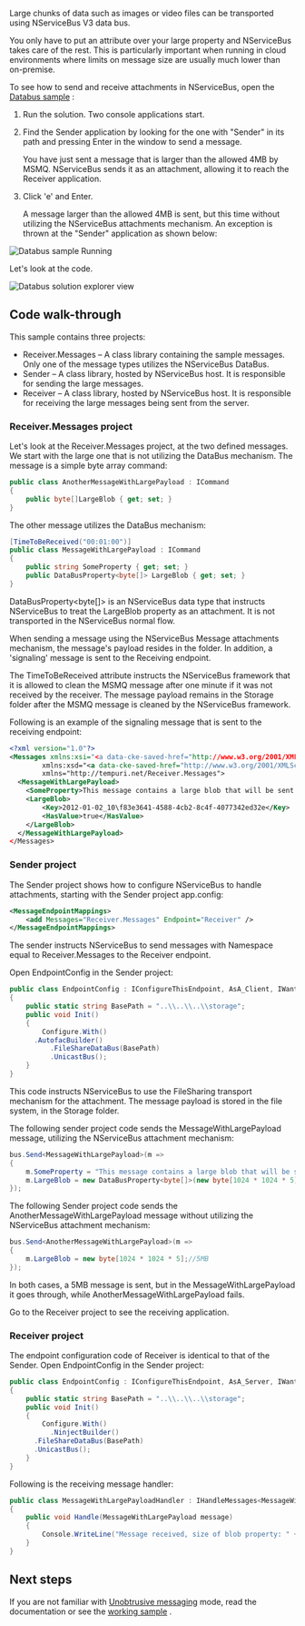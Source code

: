 <!--
title: "Attachments / DataBus Sample"
tags: ""
summary: "Large chunks of data such as images or video files can be transported using NServiceBus V3 data bus."
-->

Large chunks of data such as images or video files can be transported using NServiceBus V3 data bus.

You only have to put an attribute over your large property and NServiceBus takes care of the rest. This is particularly important when running in cloud environments where limits on message size are usually much lower than on-premise.

To see how to send and receive attachments in NServiceBus, open the
[Databus sample](https://github.com/NServiceBus/NServiceBus/tree/3.3.8/Samples/DataBus)
:

1.  Run the solution. Two console applications start.
2.  Find the Sender application by looking for the one with "Sender" in
    its path and pressing Enter in the window to send a message.

     You have just sent a message that is larger than the allowed 4MB by
    MSMQ. NServiceBus sends it as an attachment, allowing it to reach
    the Receiver application.
3.  Click 'e' and Enter.

     A message larger than the allowed 4MB is sent, but this time
    without utilizing the NServiceBus attachments mechanism. An
    exception is thrown at the "Sender" application as shown below:

![Databus sample Running](DatabusRunning.png "Databus sample Running")

Let's look at the code.

![Databus solution explorer view](DatabusSolutionExplorer.png "Databus solution explorer view")

Code walk-through
-----------------

This sample contains three projects:

-   Receiver.Messages – A class library containing the sample messages.
    Only one of the message types utilizes the NServiceBus DataBus.
-   Sender – A class library, hosted by NServiceBus host. It is
    responsible for sending the large messages.
-   Receiver – A class library, hosted by NServiceBus host. It is
    responsible for receiving the large messages being sent from the
    server.

### Receiver.Messages project

Let's look at the Receiver.Messages project, at the two defined messages. We start with the large one that is not utilizing the DataBus mechanism. The message is a simple byte array command:


```C#
public class AnotherMessageWithLargePayload : ICommand
{
    public byte[]LargeBlob { get; set; }
}
```

 The other message utilizes the DataBus mechanism:


```C#
[TimeToBeReceived("00:01:00")]
public class MessageWithLargePayload : ICommand
{
    public string SomeProperty { get; set; }
    public DataBusProperty<byte[]> LargeBlob { get; set; }
}
```

 DataBusProperty<byte[]> is an NServiceBus data type that instructs NServiceBus to treat the LargeBlob property as an attachment. It is not transported in the NServiceBus normal flow.

When sending a message using the NServiceBus Message attachments mechanism, the message's payload resides in the folder. In addition, a
'signaling' message is sent to the Receiving endpoint.

The TimeToBeReceived attribute instructs the NServiceBus framework that it is allowed to clean the MSMQ message after one minute if it was not received by the receiver. The message payload remains in the Storage folder after the MSMQ message is cleaned by the NServiceBus framework.

Following is an example of the signaling message that is sent to the receiving endpoint:


```XML
<?xml version="1.0"?>
<Messages xmlns:xsi="<a data-cke-saved-href="http://www.w3.org/2001/XMLSchema-instance" href="http://www.w3.org/2001/XMLSchema-instance" target="_blank">http://www.w3.org/2001/XMLSchema-instance</a>" 
        xmlns:xsd="<a data-cke-saved-href="http://www.w3.org/2001/XMLSchema" href="http://www.w3.org/2001/XMLSchema" target="_blank">http://www.w3.org/2001/XMLSchema</a>" 
        xmlns="http://tempuri.net/Receiver.Messages">
  <MessageWithLargePayload>
    <SomeProperty>This message contains a large blob that will be sent on the data bus</SomeProperty>
    <LargeBlob>
        <Key>2012-01-02_10\f83e3641-4588-4cb2-8c4f-4077342ed32e</Key>
        <HasValue>true</HasValue>
    </LargeBlob>
  </MessageWithLargePayload>
</Messages>
```


### Sender project

The Sender project shows how to configure NServiceBus to handle attachments, starting with the Sender project app.config:


```XML
<MessageEndpointMappings>
    <add Messages="Receiver.Messages" Endpoint="Receiver" />
</MessageEndpointMappings>
```

 The sender instructs NServiceBus to send messages with Namespace equal to Receiver.Messages to the Receiver endpoint.

Open EndpointConfig in the Sender project:


```C#
public class EndpointConfig : IConfigureThisEndpoint, AsA_Client, IWantCustomInitialization
{
    public static string BasePath = "..\\..\\..\\storage";
    public void Init()
    {
    	Configure.With()
	  .AutofacBuilder()
          .FileShareDataBus(BasePath)
          .UnicastBus();
    }
}

```

 This code instructs NServiceBus to use the FileSharing transport mechanism for the attachment. The message payload is stored in the file system, in the Storage folder.

<p> The following sender project code sends the MessageWithLargePayload message, utilizing the NServiceBus attachment mechanism:


```C#
bus.Send<MessageWithLargePayload>(m =>
{
    m.SomeProperty = "This message contains a large blob that will be sent on the data bus";
    m.LargeBlob = new DataBusProperty<byte[]>(new byte[1024 * 1024 * 5]);//5MB
});
```


</p>
<p> The following Sender project code sends the AnotherMessageWithLargePayload message without utilizing the NServiceBus attachment mechanism:


```C#
bus.Send<AnotherMessageWithLargePayload>(m =>
{
    m.LargeBlob = new byte[1024 * 1024 * 5];//5MB
});
```


</p> In both cases, a 5MB message is sent, but in the MessageWithLargePayload it goes through, while AnotherMessageWithLargePayload fails.

Go to the Receiver project to see the receiving application.

### Receiver project

The endpoint configuration code of Receiver is identical to that of the Sender. Open EndpointConfig in the Sender project:


```C#
public class EndpointConfig : IConfigureThisEndpoint, AsA_Server, IWantCustomInitialization
{
    public static string BasePath = "..\\..\\..\\storage";
    public void Init()
    {
    	Configure.With()
    	  .NinjectBuilder()
	  .FileShareDataBus(BasePath)
	  .UnicastBus();
    }
}

```

 Following is the receiving message handler:


```C#
public class MessageWithLargePayloadHandler : IHandleMessages<MessageWithLargePayload>
{
    public void Handle(MessageWithLargePayload message)
    {
        Console.WriteLine("Message received, size of blob property: " + message.LargeBlob.Value.Length + " Bytes");
    }
}
```

 Next steps
----------

If you are not familiar with [Unobtrusive messaging](unobtrusive-mode-messages.md) mode, read the documentation or see the [working sample](unobtrusive-sample.md) .

